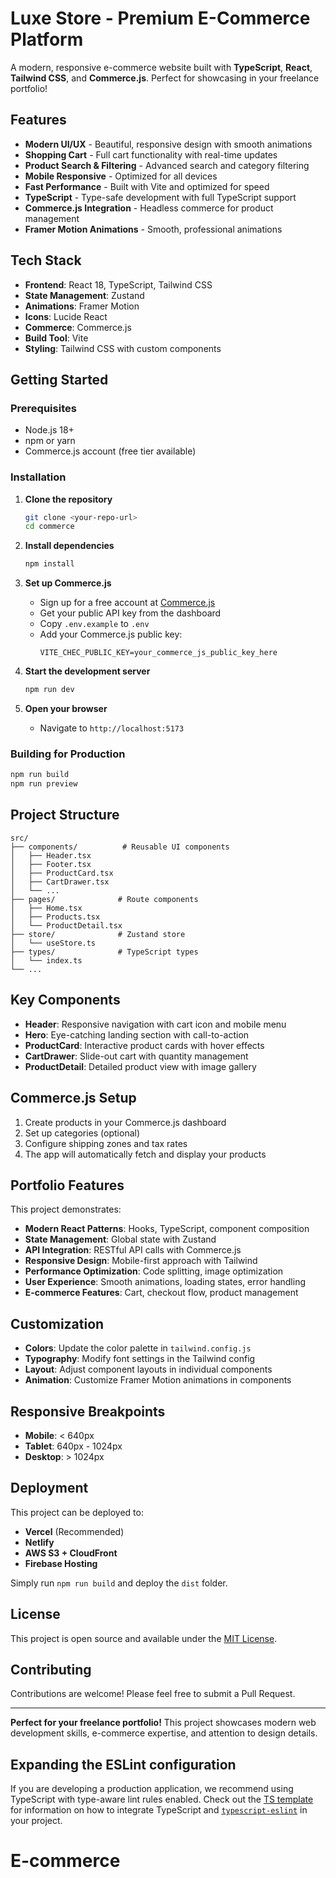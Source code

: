 # Luxe Store - Premium E-Commerce Platform

A modern, responsive e-commerce website built with **TypeScript**, **React**, **Tailwind CSS**, and **Commerce.js**. Perfect for showcasing in your freelance portfolio!

## Features

- **Modern UI/UX** - Beautiful, responsive design with smooth animations
- **Shopping Cart** - Full cart functionality with real-time updates
- **Product Search & Filtering** - Advanced search and category filtering
- **Mobile Responsive** - Optimized for all devices
- **Fast Performance** - Built with Vite and optimized for speed
- **TypeScript** - Type-safe development with full TypeScript support
- **Commerce.js Integration** - Headless commerce for product management
- **Framer Motion Animations** - Smooth, professional animations

## Tech Stack

- **Frontend**: React 18, TypeScript, Tailwind CSS
- **State Management**: Zustand
- **Animations**: Framer Motion
- **Icons**: Lucide React
- **Commerce**: Commerce.js
- **Build Tool**: Vite
- **Styling**: Tailwind CSS with custom components

## Getting Started

### Prerequisites

- Node.js 18+ 
- npm or yarn
- Commerce.js account (free tier available)

### Installation

1. **Clone the repository**
   ```bash
   git clone <your-repo-url>
   cd commerce
   ```

2. **Install dependencies**
   ```bash
   npm install
   ```

3. **Set up Commerce.js**
   - Sign up for a free account at [Commerce.js](https://commercejs.com/)
   - Get your public API key from the dashboard
   - Copy `.env.example` to `.env`
   - Add your Commerce.js public key:
     ```
     VITE_CHEC_PUBLIC_KEY=your_commerce_js_public_key_here
     ```

4. **Start the development server**
   ```bash
   npm run dev
   ```

5. **Open your browser**
   - Navigate to `http://localhost:5173`

### Building for Production

```bash
npm run build
npm run preview
```

## Project Structure

```
src/
├── components/          # Reusable UI components
│   ├── Header.tsx
│   ├── Footer.tsx
│   ├── ProductCard.tsx
│   ├── CartDrawer.tsx
│   └── ...
├── pages/              # Route components
│   ├── Home.tsx
│   ├── Products.tsx
│   └── ProductDetail.tsx
├── store/              # Zustand store
│   └── useStore.ts
├── types/              # TypeScript types
│   └── index.ts
└── ...
```

## Key Components

- **Header**: Responsive navigation with cart icon and mobile menu
- **Hero**: Eye-catching landing section with call-to-action
- **ProductCard**: Interactive product cards with hover effects
- **CartDrawer**: Slide-out cart with quantity management
- **ProductDetail**: Detailed product view with image gallery

## Commerce.js Setup

1. Create products in your Commerce.js dashboard
2. Set up categories (optional)
3. Configure shipping zones and tax rates
4. The app will automatically fetch and display your products

## Portfolio Features

This project demonstrates:

- **Modern React Patterns**: Hooks, TypeScript, component composition
- **State Management**: Global state with Zustand
- **API Integration**: RESTful API calls with Commerce.js
- **Responsive Design**: Mobile-first approach with Tailwind
- **Performance Optimization**: Code splitting, image optimization
- **User Experience**: Smooth animations, loading states, error handling
- **E-commerce Features**: Cart, checkout flow, product management

## Customization

- **Colors**: Update the color palette in `tailwind.config.js`
- **Typography**: Modify font settings in the Tailwind config
- **Layout**: Adjust component layouts in individual components
- **Animation**: Customize Framer Motion animations in components

## Responsive Breakpoints

- **Mobile**: < 640px
- **Tablet**: 640px - 1024px
- **Desktop**: > 1024px

## Deployment

This project can be deployed to:

- **Vercel** (Recommended)
- **Netlify**
- **AWS S3 + CloudFront**
- **Firebase Hosting**

Simply run `npm run build` and deploy the `dist` folder.

## License

This project is open source and available under the [MIT License](LICENSE).

## Contributing

Contributions are welcome! Please feel free to submit a Pull Request.

---

**Perfect for your freelance portfolio!** This project showcases modern web development skills, e-commerce expertise, and attention to design details.

## Expanding the ESLint configuration

If you are developing a production application, we recommend using TypeScript with type-aware lint rules enabled. Check out the [TS template](https://github.com/vitejs/vite/tree/main/packages/create-vite/template-react-ts) for information on how to integrate TypeScript and [`typescript-eslint`](https://typescript-eslint.io) in your project.
# E-commerce
